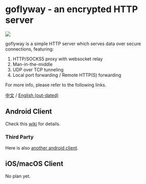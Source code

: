 # goflyway - an encrypted HTTP server

![](https://raw.githubusercontent.com/coyove/goflyway/gdev/.misc/logo.png)

goflyway is a simple HTTP server which serves data over secure connections, featuring:

1. HTTP/SOCKS5 proxy with websocket relay
2. Man-in-the-middle
2. UDP over TCP tunneling
2. Local port forwarding / Remote HTTP(S) forwarding 

For more info, please refer to the following links.

[中文](https://github.com/coyove/goflyway/wiki/%E4%BD%BF%E7%94%A8%E6%95%99%E7%A8%8B) / [English (out-dated)](https://github.com/coyove/goflyway/wiki/Getting-Started)

## Android Client

Check this [wiki](https://github.com/coyove/goflyway/wiki/Android-%E5%AE%A2%E6%88%B7%E7%AB%AF) for details.

### Third Party
Here is also [another android client](https://github.com/koolwiki/goflyway_android).

## iOS/macOS Client

No plan yet.
